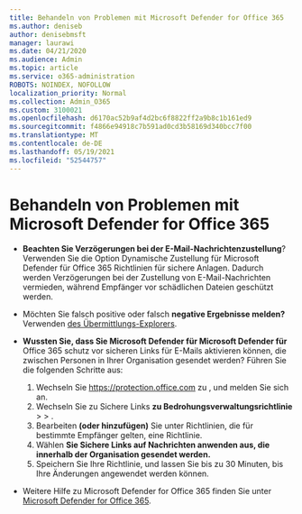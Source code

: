 ```yaml
---
title: Behandeln von Problemen mit Microsoft Defender for Office 365
ms.author: deniseb
author: denisebmsft
manager: laurawi
ms.date: 04/21/2020
ms.audience: Admin
ms.topic: article
ms.service: o365-administration
ROBOTS: NOINDEX, NOFOLLOW
localization_priority: Normal
ms.collection: Admin_O365
ms.custom: 3100021
ms.openlocfilehash: d6170ac52b9af4d2bc6f8822ff2a9b8c1b161ed9
ms.sourcegitcommit: f4866e94918c7b591ad0cd3b58169d340bcc7f00
ms.translationtype: MT
ms.contentlocale: de-DE
ms.lasthandoff: 05/19/2021
ms.locfileid: "52544757"
---
```

# <a name="troubleshoot-issues-with-microsoft-defender-for-office-365"></a>Behandeln von Problemen mit Microsoft Defender for Office 365

- **Beachten Sie Verzögerungen bei der E-Mail-Nachrichtenzustellung**? Verwenden Sie die Option Dynamische Zustellung für Microsoft Defender für Office 365 Richtlinien für sichere Anlagen. Dadurch werden Verzögerungen bei der Zustellung von E-Mail-Nachrichten vermieden, während Empfänger vor schädlichen Dateien geschützt werden.
- Möchten Sie falsch positive oder falsch **negative Ergebnisse melden?** Verwenden [des Übermittlungs-Explorers](https://protection.office.com/reportsubmission).
- **Wussten Sie, dass Sie Microsoft Defender für Microsoft Defender für** Office 365 schutz vor sicheren Links für E-Mails aktivieren können, die zwischen Personen in Ihrer Organisation gesendet werden? Führen Sie die folgenden Schritte aus:
    1. Wechseln Sie https://protection.office.com zu , und melden Sie sich an.
    2. Wechseln Sie zu Sichere Links **zu Bedrohungsverwaltungsrichtlinie**  >    >  .
    3. Bearbeiten **(oder hinzufügen)** Sie unter Richtlinien, die für bestimmte Empfänger gelten, eine Richtlinie.
    4. Wählen **Sie Sichere Links auf Nachrichten anwenden aus, die innerhalb der Organisation gesendet werden.**
    5. Speichern Sie Ihre Richtlinie, und lassen Sie bis zu 30 Minuten, bis Ihre Änderungen angewendet werden können.

- Weitere Hilfe zu Microsoft Defender for Office 365 finden Sie unter [Microsoft Defender for Office 365](/microsoft-365/security/office-365-security/office-365-atp).